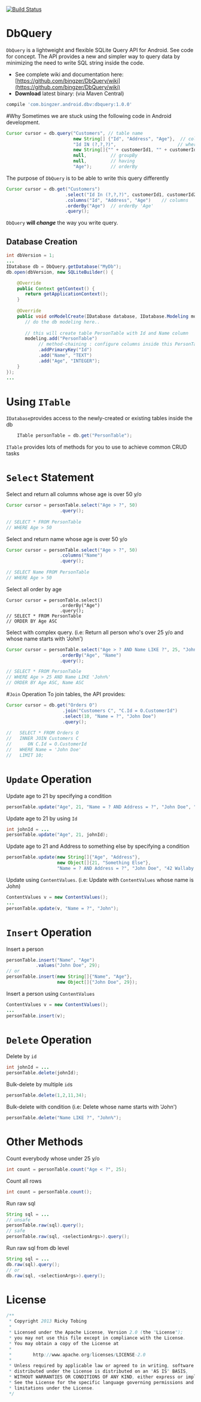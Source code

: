 [![Build Status](https://travis-ci.org/bingzer/DbQuery.svg?branch=master)](https://travis-ci.org/bingzer/DbQuery)

DbQuery
==============

`DbQuery` is a lightweight and flexible SQLite Query API for Android. See code for concept. The API provides a new and simpler way to query data by minimizing the need to write SQL string inside the code.

* See complete wiki and documentation here: 
[https://github.com/bingzer/DbQuery/wiki](https://github.com/bingzer/DbQuery/wiki)
* **Download** latest binary: (via Maven Central)
```groovy
compile 'com.bingzer.android.dbv:dbquery:1.0.0'
```

#Why
Sometimes we are stuck using the following code in Android development.
``` java
Cursor cursor = db.query("Customers", // table name
                         new String[] {"Id", "Address", "Age"},  // columns
                         "Id IN (?,?,?)",                       // whereClause
                         new String[]{"" + customerId1, "" + customerId2, "" + customerId3},  // whereArgs
                         null,         // groupBy
                         null,         // having
                         "Age");       // orderBy
```
The purpose of `DbQuery` is to be able to write this query differently
``` java
Cursor cursor = db.get("Customers")
                      .select("Id In (?,?,?)", customerId1, customerId2, customerId3) // whereClause
                      .columns("Id", "Address", "Age")    // columns
                      .orderBy("Age")  // orderBy 'Age'
                      .query(); 
```
`DbQuery` **will _change_** the way you write query.

Database Creation
--------------
``` java
int dbVersion = 1;
...
IDatabase db = DbQuery.getDatabase("MyDb");
db.open(dbVersion, new SQLiteBuilder() {

    @Override 
    public Context getContext() {
       return getApplicationContext();
    }
    
    @Override
    public void onModelCreate(IDatabase database, IDatabase.Modeling modeling) {
       // do the db modeling here..
       
       // this will create table PersonTable with Id and Name column
       modeling.add("PersonTable")           
            // method-chaining : configure columns inside this PersonTable
            .addPrimaryKey("Id")
            .add("Name", "TEXT")
            .add("Age", "INTEGER");
    }
});
...
```

# Using `ITable`
`IDatabase`provides access to the newly-created or existing tables inside the db
``` java
    ITable personTable = db.get("PersonTable");
```
`ITable` provides lots of methods for you to use to achieve common CRUD tasks

# `Select` Statement
Select and return all columns whose age is over 50 y/o
``` java
Cursor cursor = personTable.select("Age > ?", 50)
                    .query();
                    
// SELECT * FROM PersonTable
// WHERE Age > 50
```
Select and return name whose age is over 50 y/o
``` java
Cursor cursor = personTable.select("Age > ?", 50)
                    .columns("Name")
                    .query();
                    
// SELECT Name FROM PersonTable
// WHERE Age > 50
```
Select all order by age
```
Cursor cursor = personTable.select()
                    .orderBy("Age")
                    .query();
// SELECT * FROM PersonTable
// ORDER BY Age ASC
```    
    
Select with complex query. 
(i.e: Return all person who's over 25 y/o and whose name starts with 'John')
``` java
Cursor cursor = personTable.select("Age > ? AND Name LIKE ?", 25, "John%")
                    .orderBy("Age", "Name")
                    .query();

// SELECT * FROM PersonTable
// WHERE Age > 25 AND Name LIKE 'John%'
// ORDER BY Age ASC, Name ASC
```

#`Join` Operation
To join tables, the API provides:
``` java
Cursor cursor = db.get("Orders O")
                     .join("Customers C", "C.Id = O.CustomerId")
                     .select(10, "Name = ?", "John Doe")
                     .query();
                     
//   SELECT * FROM Orders O 
//   INNER JOIN Customers C
//      ON C.Id = O.CustomerId
//   WHERE Name = 'John Doe'
//   LIMIT 10;
```    

# `Update` Operation
Update age to 21 by specifying a condition
``` java
personTable.update("Age", 21, "Name = ? AND Address = ?", "John Doe", "42 Wallaby Way, Sidney");
```    
Update age to 21 by using <code>Id</code>
``` java
int johnId = ...
personTable.update("Age", 21, johnId);
```    
Update age to 21 and Address to something else by specifying a condition
``` java
personTable.update(new String[]{"Age", "Address"},
                   new Object[]{21, "Something Else"},
                   "Name = ? AND Address = ?", "John Doe", "42 Wallaby Way, Sidney");
```
Update using `ContentValues`.
(i.e: Update with `ContentValues` whose name is John)
``` java
ContentValues v = new ContentValues();
...
personTable.update(v, "Name = ?", "John");
```

# `Insert` Operation
Insert a person
``` java
personTable.insert("Name", "Age")
           .values("John Doe", 29);
// or
personTable.insert(new String[]{"Name", "Age"},
                   new Object[]{"John Doe", 29});
```
Insert a person using `ContentValues`
``` java
ContentValues v = new ContentValues();
...
personTable.insert(v);
```

# `Delete` Operation
Delete by <code>id</code>
``` java
int johnId = ...
personTable.delete(johnId);
```
Bulk-delete by multiple <code>id</code>s
``` java
personTable.delete(1,2,11,34);
```
Bulk-delete with condition
(i.e: Delete whose name starts with 'John')
``` java
personTable.delete("Name LIKE ?", "John%");
```

# Other Methods
Count everybody whose under 25 y/o
``` java
int count = personTable.count("Age < ?", 25);
```
Count all rows
``` java
int count = personTable.count();
```
Run raw sql
``` java
String sql = ...    
// unsafe
personTable.raw(sql).query();
// safe
personTable.raw(sql, <selectionArgs>).query();
```
Run raw sql from db level
``` java
String sql = ...
db.raw(sql).query();
// or
db.raw(sql, <selectionArgs>).query();
```


# License
``` java
/**
 * Copyright 2013 Ricky Tobing
 *
 * Licensed under the Apache License, Version 2.0 (the "License");
 * you may not use this file except in compliance with the License.
 * You may obtain a copy of the License at
 *
 *        http://www.apache.org/licenses/LICENSE-2.0
 *
 * Unless required by applicable law or agreed to in writing, software
 * distributed under the License is distributed on an "AS IS" BASIS,
 * WITHOUT WARRANTIES OR CONDITIONS OF ANY KIND, either express or implied.
 * See the License for the specific language governing permissions and
 * limitations under the License.
 */
```
